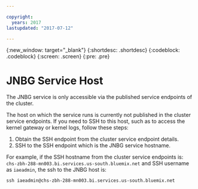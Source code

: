```yaml
---

copyright:
  years: 2017
lastupdated: "2017-07-12"

---
```


<!-- Attribute definitions -->
{:new_window: target="_blank"}
{:shortdesc: .shortdesc}
{:codeblock: .codeblock}
{:screen: .screen}
{:pre: .pre}

# JNBG Service Host

The JNBG service is only accessible via the published service endpoints of the cluster. 

The host on which the service runs is currently not published in the cluster service endpoints. If you need to SSH to this host, such as to access the kernel gateway or kernel logs, follow these steps:

1. Obtain the SSH endpoint from the cluster service endpoint details.
2. SSH to the SSH endpoint which is the JNBG service hostname.

For example, if the SSH hostname from the cluster service endpoints is: `chs-zbh-288-mn003.bi.services.us-south.bluemix.net` and SSH username as `iaeadmin`, the ssh to the JNBG host is:

  ```
  ssh iaeadmin@chs-zbh-288-mn003.bi.services.us-south.bluemix.net
  ```
